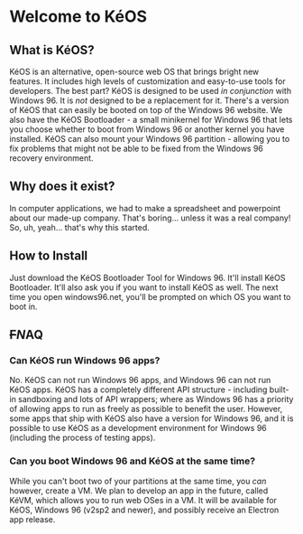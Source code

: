 # Welcome to KéOS
## What is KéOS?
KéOS is an alternative, open-source web OS that brings bright new features. It includes high levels of customization and easy-to-use tools for developers. The best part? KéOS is designed to be used *in conjunction* with Windows 96. It is *not* designed to be a replacement for it. There's a version of KéOS that can easily be booted on top of the Windows 96 website. We also have the KéOS Bootloader - a small minikernel for Windows 96 that lets you choose whether to boot from Windows 96 or another kernel you have installed. KéOS can also mount your Windows 96 partition - allowing you to fix problems that might not be able to be fixed from the Windows 96 recovery environment.

## Why does it exist?
In computer applications, we had to make a spreadsheet and powerpoint about our made-up company. That's boring... unless it was a real company! So, uh, yeah... that's why this started.

## How to Install
Just download the KéOS Bootloader Tool for Windows 96. It'll install KéOS Bootloader. It'll also ask you if you want to install KéOS as well. The next time you open windows96.net, you'll be prompted on which OS you want to boot in.

## ~~F~~*N*AQ
### Can KéOS run Windows 96 apps?
No. KéOS can not run Windows 96 apps, and Windows 96 can not run KéOS apps. KéOS has a completely different API structure - including built-in sandboxing and lots of API wrappers; where as Windows 96 has a priority of allowing apps to run as freely as possible to benefit the user. However, some apps that ship with KéOS also have a version for Windows 96, and it is possible to use KéOS as a development environment for Windows 96 (including the process of testing apps).

### Can you boot Windows 96 and KéOS at the same time?
While you can't boot two of your partitions at the same time, you *can* however, create a VM. We plan to develop an app in the future, called KéVM, which allows you to run web OSes in a VM. It will be available for KéOS, Windows 96 (v2sp2 and newer), and possibly receive an Electron app release.
